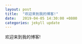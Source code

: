 ```yaml
---
layout: post
title:  "欢迎来到我的博客!"
date:   2019-04-05 14:30:00 +0800
categories: jekyll update
---
```


欢迎来到我的博客!